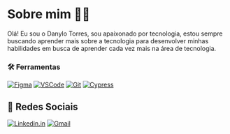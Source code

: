 
<h1> Sobre mim ✌🏽 </h1>

 Olá! Eu sou o Danylo Torres, sou apaixonado por tecnologia, estou sempre buscando aprender mais sobre a tecnologia para desenvolver minhas habilidades em busca de aprender cada vez mais na área de tecnologia.

<div>
 
  ### 🛠️ Ferramentas
  
  [![Figma](https://img.shields.io/badge/Figma-000000?style=for-the-badge&logo=figma&logoColor=white)](https://www.figma.com/pt-br/)
  [![VSCode](https://img.shields.io/badge/VS%20Code-007ACC?style=for-the-badge&logo=visualstudiocode&logoColor=white)](https://code.visualstudio.com/)
  [![Git](https://img.shields.io/badge/Git-D14D28?style=for-the-badge&logo=git&logoColor=white)](https://git-scm.com/doc)
  [![Cypress](https://img.shields.io/badge/Cypress-17202C?style=for-the-badge&logo=cypress&logoColor=white)](https://www.cypress.io/)

  
</div>

## 💬 Redes Sociais

 [![Linkedin.in](https://img.shields.io/badge/LinkedIn-0077B5?style=for-the-badge&logo=linkedin&logoColor=white)](https://www.linkedin.com/in/danylo-lopes-torres-510825300/)
[![Gmail](https://img.shields.io/badge/Gmail-D14836?style=for-the-badge&logo=gmail&logoColor=white)](mailto:danylolopestorres@gmail.com)
